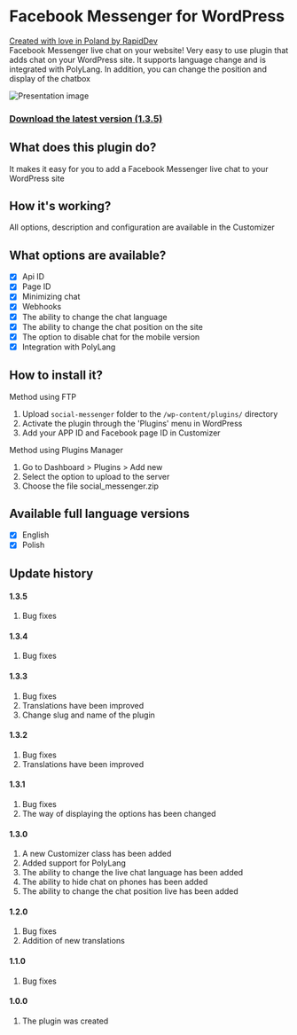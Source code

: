 # Facebook Messenger for WordPress
[Created with love in Poland by RapidDev](http://rapiddev.pl/)<br />
Facebook Messenger live chat on your website! Very easy to use plugin that adds chat on your WordPress site. It supports language change and is integrated with PolyLang. In addition, you can change the position and display of the chatbox

![Presentation image](https://rapiddev.pl/uploads/2017/12/rd_messenger_for_wordpress.jpg)


### [Download the latest version (1.3.5)](https://github.com/RapidDTC/rd_messenger/releases/1.3.5)

## What does this plugin do?
It makes it easy for you to add a Facebook Messenger live chat to your WordPress site

## How it's working?
All options, description and configuration are available in the Customizer

## What options are available?
- [x] Api ID
- [x] Page ID
- [x] Minimizing chat
- [x] Webhooks
- [x] The ability to change the chat language
- [x] The ability to change the chat position on the site
- [x] The option to disable chat for the mobile version
- [x] Integration with PolyLang

## How to install it?
Method using FTP
1. Upload `social-messenger` folder to the `/wp-content/plugins/` directory
2. Activate the plugin through the 'Plugins' menu in WordPress
3. Add your APP ID and Facebook page ID in Customizer

Method using Plugins Manager
1. Go to Dashboard > Plugins > Add new
2. Select the option to upload to the server
3. Choose the file social_messenger.zip

## Available full language versions
- [x] English
- [x] Polish

## Update history
#### 1.3.5
1. Bug fixes
#### 1.3.4
1. Bug fixes
#### 1.3.3
1. Bug fixes
2. Translations have been improved
3. Change slug and name of the plugin
#### 1.3.2
1. Bug fixes
2. Translations have been improved
#### 1.3.1
1. Bug fixes
2. The way of displaying the options has been changed
#### 1.3.0
1. A new Customizer class has been added
2. Added support for PolyLang
3. The ability to change the live chat language has been added
4. The ability to hide chat on phones has been added
5. The ability to change the chat position live has been added
#### 1.2.0
1. Bug fixes
2. Addition of new translations
#### 1.1.0
1. Bug fixes
#### 1.0.0
1. The plugin was created
